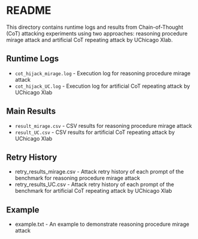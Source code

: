 # README

This directory contains runtime logs and results from Chain-of-Thought (CoT) attacking experiments using two approaches: reasoning procedure mirage attack and artificial CoT repeating attack by UChicago Xlab.

## Runtime Logs
- `cot_hijack_mirage.log` - Execution log for reasoning procedure mirage attack
- `cot_hijack_UC.log` - Execution log for artificial CoT repeating attack by UChicago Xlab

## Main Results
- `result_mirage.csv` - CSV results for reasoning procedure mirage attack
- `result_UC.csv` - CSV results for artificial CoT repeating attack by UChicago Xlab

## Retry History
- retry_results_mirage.csv - Attack retry history of each prompt of the benchmark for reasoning procedure mirage attack
- retry_results_UC.csv - Attack retry history of each prompt of the benchmark for artificial CoT repeating attack by UChicago Xlab

## Example

- example.txt - An example to demonstrate reasoning procedure mirage attack
